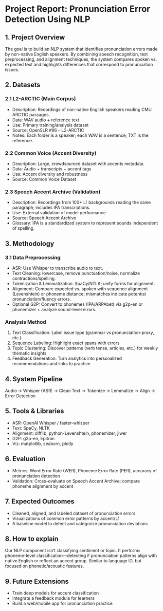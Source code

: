 # Project Report: Pronunciation Error Detection Using NLP

## 1. Project Overview
The goal is to build an NLP system that identifies pronunciation errors made by non-native English speakers. By combining speech recognition, text preprocessing, and alignment techniques, the system compares spoken vs. expected text and highlights differences that correspond to pronunciation issues.

## 2. Datasets
### 2.1 L2-ARCTIC (Main Corpus)
- Description: Recordings of non-native English speakers reading CMU ARCTIC passages.
- Data: WAV audio + reference text
- Use: Primary training/analysis dataset
- Source: OpenSLR #96 – L2-ARCTIC
- Notes: Each folder is a speaker; each WAV is a sentence; TXT is the reference.

### 2.2 Common Voice (Accent Diversity)
- Description: Large, crowdsourced dataset with accents metadata.
- Data: Audio + transcripts + accent tags
- Use: Accent diversity and robustness
- Source: Common Voice Dataset

### 2.3 Speech Accent Archive (Validation)
- Description: Recordings from 100+ L1 backgrounds reading the same paragraph; includes IPA transcriptions.
- Use: External validation of model performance
- Source: Speech Accent Archive
- Glossary: IPA is a standardized system to represent sounds independent of spelling.

## 3. Methodology
### 3.1 Data Preprocessing
- ASR: Use Whisper to transcribe audio to text.
- Text Cleaning: lowercase, remove punctuation/noise, normalize contractions/spelling.
- Tokenization & Lemmatization: SpaCy/NTLK; unify forms for alignment.
- Alignment: Compare expected vs. spoken with sequence alignment (Levenshtein) or phoneme distance; mismatches indicate potential pronunciation/fluency errors.
- Optional G2P: Convert to phonemes (IPA/ARPAbet) via g2p-en or phonemizer + analyze sound-level errors.

### Analysis Method
1) Text Classification: Label issue type (grammar vs pronunciation-proxy, etc.)
2) Sequence Labeling: Highlight exact spans with errors
3) Topic Clustering: Discover patterns (verb tense, articles, etc.) for weekly thematic insights
4) Feedback Generation: Turn analytics into personalized recommendations and links to practice

## 4. System Pipeline
Audio → Whisper (ASR) → Clean Text → Tokenize → Lemmatize → Align → Error Detection

## 5. Tools & Libraries
- ASR: OpenAI Whisper / faster-whisper
- Text: SpaCy, NLTK
- Alignment: difflib, python-Levenshtein, phonemizer, jiwer
- G2P: g2p-en, Epitran
- Viz: matplotlib, seaborn, plotly

## 6. Evaluation
- Metrics: Word Error Rate (WER), Phoneme Error Rate (PER), accuracy of pronunciation detection
- Validation: Cross-evaluate on Speech Accent Archive; compare phoneme alignment by accent

## 7. Expected Outcomes
- Cleaned, aligned, and labeled dataset of pronunciation errors
- Visualizations of common error patterns by accent/L1
- A baseline model to detect and categorize pronunciation deviations

## 8. How to explain
Our NLP component isn’t classifying sentiment or topic. It performs phoneme-level classification—detecting if pronunciation patterns align with native English or reflect an accent group. Similar to language ID, but focused on phonetic/acoustic features.

## 9. Future Extensions
- Train deep models for accent classification
- Integrate a feedback module for learners
- Build a web/mobile app for pronunciation practice
